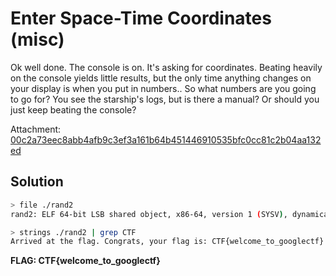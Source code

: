 # Enter Space-Time Coordinates (misc)

Ok well done. The console is on. It's asking for coordinates. Beating heavily on the console yields little results, but the only time anything changes on your display is when you put in numbers.. So what numbers are you going to go for?  You see the starship's logs, but is there a manual? Or should you just keep beating the console?

Attachment: [00c2a73eec8abb4afb9c3ef3a161b64b451446910535bfc0cc81c2b04aa132ed](https://storage.googleapis.com/gctf-2019-attachments/00c2a73eec8abb4afb9c3ef3a161b64b451446910535bfc0cc81c2b04aa132ed)

## Solution

```bash
> file ./rand2
rand2: ELF 64-bit LSB shared object, x86-64, version 1 (SYSV), dynamically linked, interpreter /lib64/ld-linux-x86-64.so.2, for GNU/Linux 3.2.0, BuildID[sha1]=0208fc60863053462fb733436cef1ed23cb6c78f, not stripped

> strings ./rand2 | grep CTF
Arrived at the flag. Congrats, your flag is: CTF{welcome_to_googlectf}
```

**FLAG: CTF{welcome_to_googlectf}**
